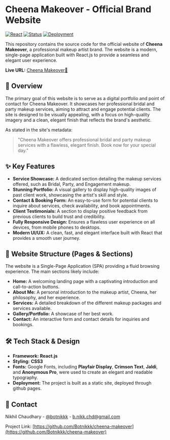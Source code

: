 # Cheena Makeover - Official Brand Website

[![React](https://img.shields.io/badge/React-20232A?style=flat&logo=react&logoColor=61DAFB)](https://reactjs.org/) [![Status](https://img.shields.io/badge/Status-Completed-blue?style=flat)](https://github.com/Botnikkk/cheena-makeover) [![Deployment](https://img.shields.io/badge/Deployment-Live-success?style=flat)](https://botnikkk.github.io/cheena-makeover)

This repository contains the source code for the official website of **Cheena Makeover**, a professional makeup artist brand. The website is a modern, single-page application built with React.js to provide a seamless and elegant user experience.

**Live URL:** [Cheena Makeover🔗](https://botnikkk.github.io/cheena-makeover)  

## 🌟 Overview

The primary goal of this website is to serve as a digital portfolio and point of contact for Cheena Makeover. It showcases her professional bridal and party makeup services, aiming to attract and engage potential clients. The site is designed to be visually appealing, with a focus on high-quality imagery and a clean, elegant finish that reflects the brand's aesthetic.

As stated in the site's metadata:
> "Cheena Makeover offers professional bridal and party makeup services with a flawless, elegant finish. Book now for your special day."

## ✨ Key Features

* **Service Showcase:** A dedicated section detailing the makeup services offered, such as Bridal, Party, and Engagement makeup.
* **Stunning Portfolio:** A visual gallery to display high-quality images of past client work, showcasing the artist's skill and style.
* **Contact & Booking Form:** An easy-to-use form for potential clients to inquire about services, check availability, and book appointments.
* **Client Testimonials:** A section to display positive feedback from previous clients to build trust and credibility.
* **Fully Responsive Design:** Ensures a flawless user experience on all devices, from mobile phones to desktops.
* **Modern UI/UX:** A clean, fast, and elegant interface built with React that provides a smooth user journey.

## 📄 Website Structure (Pages & Sections)

The website is a Single-Page Application (SPA) providing a fluid browsing experience. The main sections likely include:

* **Home:** A welcoming landing page with a captivating introduction and call-to-action buttons.
* **About Me:** A personal introduction to the makeup artist, Cheena, her philosophy, and her experience.
* **Services:** A detailed breakdown of the different makeup packages and services available.
* **Gallery/Portfolio:** A showcase of her best work.
* **Contact:** An interactive form and contact details for inquiries and bookings.

## 🛠️ Tech Stack & Design

* **Framework:** **React.js**
* **Styling:** **CSS3**
* **Fonts:** Google Fonts, including **Playfair Display**, **Crimson Text**, **Jaldi**, and **Anonymous Pro**, were used to create an elegant and readable typography.
* **Deployment:** The project is built as a static site, deployed through github pages.

## 📧 Contact

Nikhil Chaudhary - [@botnikkk](https://www.linkedin.com/in/botnikkk) - b.nikk.chd@gmail.com

Project Link: [https://github.com/Botnikkk/cheena-makeover](https://github.com/Botnikkk/cheena-makeover)